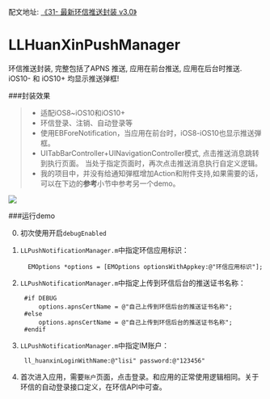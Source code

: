 

配文地址: [《31- 最新环信推送封装 v3.0》](http://www.jianshu.com/p/1eacd5db0299)



# LLHuanXinPushManager
 环信推送封装, 完整包括了APNS 推送, 应用在前台推送, 应用在后台时推送.  iOS10- 和 iOS10+ 均显示推送弹框!


###封装效果
> - 适配iOS8~iOS10和iOS10+
> - 环信登录、注销、自动登录等
> - 使用EBForeNotification，当应用在前台时，iOS8-iOS10也显示推送弾框。
> - UITabBarController+UINavigationController模式, 点击推送消息跳转到执行页面。 当处于指定页面时，再次点击推送消息执行自定义逻辑。
> - 我的项目中，并没有给通知弾框增加Action和附件支持,如果需要的话，可以在下边的**参考**小节中参考另一个demo。

![](https://github.com/lilongcnc/LLHuanXinPushManager/blob/master/ScreenShot/screen.gif)

###运行demo

0. 初次使用开启`debugEnabled`
1. `LLPushNotificationManager.m`中指定环信应用标识：
   
         EMOptions *options = [EMOptions optionsWithAppkey:@"环信应用标识"];

2. `LLPushNotificationManager.m`中指定上传到环信后台的推送证书名称：

        #if DEBUG
            options.apnsCertName = @"自己上传到环信后台的推送证书名称";
        #else
            options.apnsCertName = @"自己上传到环信后台的推送证书名称";
        #endif
 
3. `LLPushNotificationManager.m`中指定IM账户：
    
        ll_huanxinLoginWithName:@"lisi" password:@"123456"
        
4. 首次进入应用，需要`账户`页面，点击登录。和应用的正常使用逻辑相同。关于环信的自动登录接口定义，在环信API中可查。

